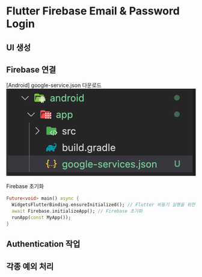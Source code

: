 # Flutter Firebase Email & Password Login

## UI 생성

## Firebase 연결
[Android]
google-service.json 다운로드
<img src='assets/1.png'>

Firebase 초기화
```dart
Future<void> main() async {
  WidgetsFlutterBinding.ensureInitialized(); // Flutter 비동기 실행을 위한 코드
  await Firebase.initializeApp(); // Firebase 초기화
  runApp(const MyApp());
}
```

## Authentication 작업

## 각종 예외 처리
